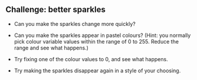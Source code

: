 ## Challenge: better sparkles

+ Can you make the sparkles change more quickly?

+ Can you make the sparkles appear in pastel colours? (Hint: you normally pick colour variable values within the range of 0 to 255. Reduce the range and see what happens.)

- Try fixing one of the colour values to 0, and see what happens.

- Try making the sparkles disappear again in a style of your choosing.
